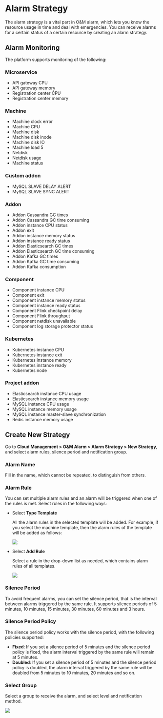 # Alarm Strategy

The alarm strategy is a vital part in O&M alarm, which lets you know the resource usage in time and deal with emergencies. You can receive alarms for a certain status of a certain resource by creating an alarm strategy.

## Alarm Monitoring
The platform supports monitoring of the following:
### Microservice
- API gateway CPU
- API gateway memory
- Registration center CPU
- Registration center memory

### Machine
- Machine clock error
- Machine CPU
- Machine disk
- Machine disk inode
- Machine disk IO
- Machine load 5
- Netdisk
- Netdisk usage
- Machine status

### Custom addon
- MySQL SLAVE DELAY ALERT
- MySQL SLAVE SYNC ALERT

### Addon
- Addon Cassandra GC times
- Addon Cassandra GC time consuming
- Addon instance CPU status
- Addon exit
- Addon instance memory status
- Addon instance ready status
- Addon Elasticsearch GC times
- Addon Elasticsearch GC time consuming
- Addon Kafka GC times
- Addon Kafka GC time consuming
- Addon Kafka consumption

### Component
- Component instance CPU
- Component exit
- Component instance memory status
- Component instance ready status
- Component Flink checkpoint delay
-  Component Flink throughput
- Component netdisk unavailable
- Component log storage protector status

### Kubernetes
- Kubernetes instance CPU
- Kubernetes instance exit
- Kubernetes instance memory
- Kubernetes instance ready
- Kubernetes node

### Project addon
- Elasticsearch instance CPU usage
- Elasticsearch instance memory usage
- MySQL instance CPU usage
- MySQL instance memory usage
- MySQL instance master-slave synchronization
- Redis instance memory usage

## Create New Strategy
Go to **Cloud Management > O&M Alarm > Alarm Strategy > New Strategy**, and select alarm rules, silence period and notification group.

### Alarm Name
Fill in the name, which cannot be repeated, to distinguish from others.

### Alarm Rule
You can set multiple alarm rules and an alarm will be triggered when one of the rules is met. Select rules in the following ways:
* Select **Type Template**

   All the alarm rules in the selected template will be added. For example, if you select the machine template, then the alarm rules of the template will be added as follows:

   ![](http://terminus-paas.oss-cn-hangzhou.aliyuncs.com/paas-doc/2022/01/13/b64c39d0-0978-4c3c-8721-c443c17669fe.png)

* Select **Add Rule**

   Select a rule in the drop-down list as needed, which contains alarm rules of all templates.

   ![](http://terminus-paas.oss-cn-hangzhou.aliyuncs.com/paas-doc/2022/01/13/284b61e6-157b-4c00-868a-252fbaf99596.png)

### Silence Period
To avoid frequent alarms, you can set the silence period, that is the interval between alarms triggered by the same rule. It supports silence periods of 5 minutes, 10 minutes, 15 minutes, 30 minutes, 60 minutes and 3 hours.

### Silence Period Policy
The silence period policy works with the silence period, with the following policies supported:
- **Fixed**: If you set a silence period of 5 minutes and the silence period policy is fixed, the alarm interval triggered by the same rule will remain at 5 minutes.
- **Doubled**: If you set a silence period of 5 minutes and the silence period policy is doubled, the alarm interval triggered by the same rule will be doubled from 5 minutes to 10 minutes, 20 minutes and so on.

### Select Group
Select a group to receive the alarm, and select level and notification method.

![](http://terminus-paas.oss-cn-hangzhou.aliyuncs.com/paas-doc/2022/01/13/b6fdb612-19c7-4b37-a94d-024ce4b5cc10.png)

